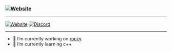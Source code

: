 ### [![Website](https://img.shields.io/badge/WELCOME-%F0%9F%91%8B-ff69b4?style=for-the-badge)](https://github.com/soupy0001)

---

[![Website](https://img.shields.io/website?label=rocky.pw&style=for-the-badge&url=https%3A%2F%2Frocky.pw)](https://rocky.pw/)
[![Discord](https://img.shields.io/discord/757283689485828198?label=DISCORD&style=for-the-badge)](https://discord.gg/USHgRUdtFh)

---

- 🔭 I’m currently working on [rocky](https://rocky.pw/)
- 🌱 I’m currently learning c++